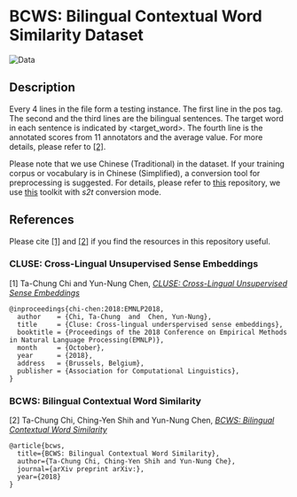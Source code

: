 # BCWS: Bilingual Contextual Word Similarity Dataset

![Data](https://www.csie.ntu.edu.tw/~miulab/images/project/bcws.jpg)

## Description
Every 4 lines in the file form a testing instance.
The first line in the pos tag. 
The second and the third lines are the bilingual sentences. 
The target word in each sentence is indicated by <target\_word>. 
The fourth line is the annotated scores from 11 annotators and the average value. 
For more details, please refer to [[2]]().

Please note that we use Chinese (Traditional) in the dataset. If your training corpus or vocabulary is in Chinese (Simplified), a conversion tool for preprocessing is suggested.
For details, please refer to [this](https://github.com/MiuLab/CLUSE) repository, we use [this](https://github.com/yichen0831/opencc-python) toolkit with *s2t* conversion mode.

## References
Please cite [[1]](https://arxiv.org/abs/1809.05694) and [[2]]() if you find the resources in this repository useful.

### CLUSE: Cross-Lingual Unsupervised Sense Embeddings

[1] Ta-Chung Chi and Yun-Nung Chen, [*CLUSE: Cross-Lingual Unsupervised Sense Embeddings*](https://arxiv.org/abs/1809.05694)

```
@inproceedings{chi-chen:2018:EMNLP2018,
  author    = {Chi, Ta-Chung  and  Chen, Yun-Nung},
  title     = {Cluse: Cross-lingual underspervised sense embeddings},
  booktitle = {Proceedings of the 2018 Conference on Empirical Methods in Natural Language Processing(EMNLP)},
  month     = {October},
  year      = {2018},
  address   = {Brussels, Belgium},
  publisher = {Association for Computational Linguistics},
}
```

### BCWS: Bilingual Contextual Word Similarity

[2] Ta-Chung Chi, Ching-Yen Shih and Yun-Nung Chen, [*BCWS: Bilingual Contextual Word Similarity*]()

```
@article{bcws,
  title={BCWS: Bilingual Contextual Word Similarity},
  author={Ta-Chung Chi, Ching-Yen Shih and Yun-Nung Che},
  journal={arXiv preprint arXiv:},
  year={2018}
}
```

